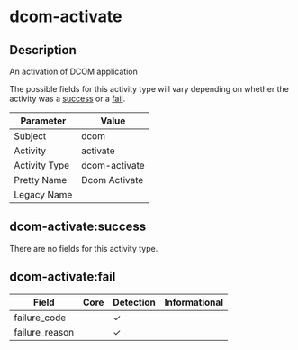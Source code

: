 dcom-activate
=============

Description
-----------
An activation of DCOM application

The possible fields for this activity type will vary depending on whether the activity was a [success](#dcom-activatesuccess) or a [fail](#dcom-activatefail).

| Parameter     | Value         |
| ------------- | ------------- |
| Subject       | dcom          |
| Activity      | activate      |
| Activity Type | dcom-activate |
| Pretty Name   | Dcom Activate |
| Legacy Name   |               |

dcom-activate:success
---------------------

There are no fields for this activity type.


dcom-activate:fail
------------------

| Field          | Core | Detection | Informational |
| -------------- | ---- | --------- | ------------- |
| failure_code   |      | &#10003;  |               |
| failure_reason |      | &#10003;  |               |